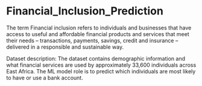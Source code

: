 # Financial_Inclusion_Prediction
The term Financial inclusion refers to individuals and businesses that have access to useful and affordable financial products and services that meet their needs – transactions, payments, savings, credit and insurance – delivered in a responsible and sustainable way.

Dataset description: The dataset contains demographic information and what financial services are used by approximately 33,600 individuals across East Africa. The ML model role is to predict which individuals are most likely to have or use a bank account.
